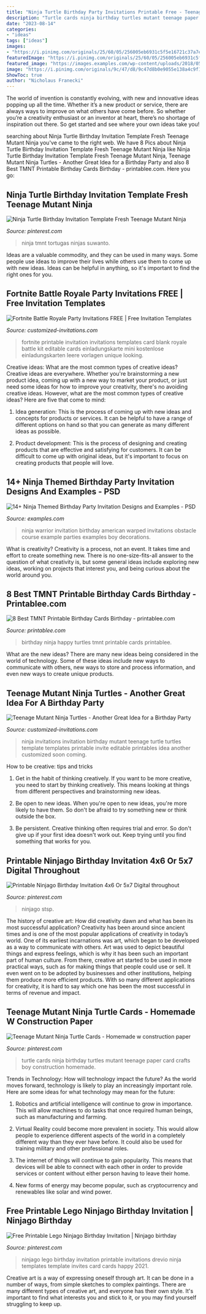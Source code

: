 ```yaml
---
title: "Ninja Turtle Birthday Party Invitations Printable Free - Teenage Mutant Ninja Turtle Cards"
description: "Turtle cards ninja birthday turtles mutant teenage paper card crafts boy construction homemade"
date: "2023-08-14"
categories:
- "ideas"
tags: ["ideas"]
images:
- "https://i.pinimg.com/originals/25/60/05/256005eb6931c5f5e16721c37a7e235a.jpg"
featuredImage: "https://i.pinimg.com/originals/25/60/05/256005eb6931c5f5e16721c37a7e235a.jpg"
featured_image: "https://images.examples.com/wp-content/uploads/2018/05/Ninja-Warrior-Skills-Invitation-Example.jpg"
image: "https://i.pinimg.com/originals/9c/47/d8/9c47d8b0e9055e138a4c9f1dc740ec3c.jpg"
ShowToc: true
author: "Nicholaus Franecki"
---
```



The world of invention is constantly evolving, with new and innovative ideas popping up all the time. Whether it’s a new product or service, there are always ways to improve on what others have come before. So whether you’re a creativity enthusiast or an inventor at heart, there’s no shortage of inspiration out there. So get started and see where your own ideas take you!

	

		
searching about Ninja Turtle Birthday Invitation Template Fresh Teenage Mutant Ninja you've came to the right web. We have 8 Pics about Ninja Turtle Birthday Invitation Template Fresh Teenage Mutant Ninja like Ninja Turtle Birthday Invitation Template Fresh Teenage Mutant Ninja, Teenage Mutant Ninja Turtles - Another Great Idea for a Birthday Party and also 8 Best TMNT Printable Birthday Cards Birthday - printablee.com. Here you go:
		
    
## Ninja Turtle Birthday Invitation Template Fresh Teenage Mutant Ninja

<img loading=lazy src="https://i.pinimg.com/originals/25/60/05/256005eb6931c5f5e16721c37a7e235a.jpg" onerror="this.onerror=null;this.src='https://tse4.mm.bing.net/th?id=OIP.2ouv7X5XmiQQXtpOGK8YdAHaKa&amp;pid=15.1';" alt="Ninja Turtle Birthday Invitation Template Fresh Teenage Mutant Ninja">

_Source: pinterest.com_

>ninja tmnt tortugas ninjas suwanto. 

	

Ideas are a valuable commodity, and they can be used in many ways. Some people use ideas to improve their lives while others use them to come up with new ideas. Ideas can be helpful in anything, so it's important to find the right ones for you.

    
## Fortnite Battle Royale Party Invitations FREE | Free Invitation Templates

<img loading=lazy src="https://www.customized-invitations.com/wp-content/uploads/2019/05/Blank-Fortnite-Invitation-Card.jpg" onerror="this.onerror=null;this.src='https://tse3.mm.bing.net/th?id=OIP.S9JS6uwV9cv-vQtGGDEvegHaEH&amp;pid=15.1';" alt="Fortnite Battle Royale Party Invitations FREE | Free Invitation Templates">

_Source: customized-invitations.com_

>fortnite printable invitation invitations templates card blank royale battle kit editable cards einladungskarte mini kostenlose einladungskarten leere vorlagen unique looking. 

	

Creative ideas: What are the most common types of creative ideas?
Creative ideas are everywhere. Whether you're brainstorming a new product idea, coming up with a new way to market your product, or just need some ideas for how to improve your creativity, there's no avoiding creative ideas. However, what are the most common types of creative ideas? Here are five that come to mind: 
1. Idea generation: This is the process of coming up with new ideas and concepts for products or services. It can be helpful to have a range of different options on hand so that you can generate as many different ideas as possible.

2. Product development: This is the process of designing and creating products that are effective and satisfying for customers. It can be difficult to come up with original ideas, but it's important to focus on creating products that people will love.


    
## 14+ Ninja Themed Birthday Party Invitation Designs And Examples - PSD

<img loading=lazy src="https://images.examples.com/wp-content/uploads/2018/05/Ninja-Warrior-Skills-Invitation-Example.jpg" onerror="this.onerror=null;this.src='https://tse1.mm.bing.net/th?id=OIP.xjcskvN1Pu_QcAR7lfj7WQHaHa&amp;pid=15.1';" alt="14+ Ninja Themed Birthday Party Invitation Designs and Examples - PSD">

_Source: examples.com_

>ninja warrior invitation birthday american warped invitations obstacle course example parties examples boy decorations. 

	

What is creativity?
Creativity is a process, not an event. It takes time and effort to create something new. There is no one-size-fits-all answer to the question of what creativity is, but some general ideas include exploring new ideas, working on projects that interest you, and being curious about the world around you.

    
## 8 Best TMNT Printable Birthday Cards Birthday - Printablee.com

<img loading=lazy src="https://www.printablee.com/postpic/2015/02/happy-birthday-ninja-turtles_410816.jpg" onerror="this.onerror=null;this.src='https://tse4.mm.bing.net/th?id=OIP._pT7MN16Y3CN2-wypltfMgHaJq&amp;pid=15.1';" alt="8 Best TMNT Printable Birthday Cards Birthday - printablee.com">

_Source: printablee.com_

>birthday ninja happy turtles tmnt printable cards printablee. 

	

What are the new ideas?
There are many new ideas being considered in the world of technology. Some of these ideas include new ways to communicate with others, new ways to store and process information, and even new ways to create unique products.

    
## Teenage Mutant Ninja Turtles - Another Great Idea For A Birthday Party

<img loading=lazy src="https://www.customized-invitations.com/wp-content/uploads/2018/02/Editable-Ninja-Turtle-Invitation-Template.jpg" onerror="this.onerror=null;this.src='https://tse4.mm.bing.net/th?id=OIP.yzzSWWkj7I_YtbF8L4mmmgHaE1&amp;pid=15.1';" alt="Teenage Mutant Ninja Turtles - Another Great Idea for a Birthday Party">

_Source: customized-invitations.com_

>ninja invitations invitation birthday mutant teenage turtle turtles template templates printable invite editable printables idea another customized soon coming. 

	

How to be creative: tips and tricks
1. Get in the habit of thinking creatively. If you want to be more creative, you need to start by thinking creatively. This means looking at things from different perspectives and brainstorming new ideas.
2. Be open to new ideas. When you're open to new ideas, you're more likely to have them. So don't be afraid to try something new or think outside the box.

3. Be persistent. Creative thinking often requires trial and error. So don't give up if your first idea doesn't work out. Keep trying until you find something that works for you.

    
## Printable Ninjago Birthday Invitation 4x6 Or 5x7 Digital Throughout

<img loading=lazy src="https://i.pinimg.com/originals/9c/47/d8/9c47d8b0e9055e138a4c9f1dc740ec3c.jpg" onerror="this.onerror=null;this.src='https://tse4.mm.bing.net/th?id=OIP.7G9GQQ_btpLsT-SoEXVO9AHaKP&amp;pid=15.1';" alt="Printable Ninjago Birthday Invitation 4x6 Or 5x7 Digital throughout">

_Source: pinterest.com_

>ninjago stsp. 

	

The history of creative art: How did creativity dawn and what has been its most successful application?
Creativity has been around since ancient times and is one of the most popular applications of creativity in today’s world. One of its earliest incarnations was art, which began to be developed as a way to communicate with others. Art was used to depict beautiful things and express feelings, which is why it has been such an important part of human culture. From there, creative art started to be used in more practical ways, such as for making things that people could use or sell. It even went on to be adopted by businesses and other institutions, helping them produce more efficient products. With so many different applications for creativity, it is hard to say which one has been the most successful in terms of revenue and impact.

    
## Teenage Mutant Ninja Turtle Cards - Homemade W Construction Paper

<img loading=lazy src="https://i.pinimg.com/736x/93/30/26/933026d5d38d0c43b64942ac85892ba3--male-birthday-turtle-birthday.jpg" onerror="this.onerror=null;this.src='https://tse2.mm.bing.net/th?id=OIP.OcpPZNMU_FAh8u8_tzvB0gHaJ6&amp;pid=15.1';" alt="Teenage Mutant Ninja Turtle Cards - Homemade w construction paper">

_Source: pinterest.com_

>turtle cards ninja birthday turtles mutant teenage paper card crafts boy construction homemade. 

	

Trends in Technology: How will technology impact the future?
As the world moves forward, technology is likely to play an increasingly important role. Here are some ideas for what technology may mean for the future:
1. Robotics and artificial intelligence will continue to grow in importance. This will allow machines to do tasks that once required human beings, such as manufacturing and farming.

2. Virtual Reality could become more prevalent in society. This would allow people to experience different aspects of the world in a completely different way than they ever have before. It could also be used for training military and other professional roles.

3. The internet of things will continue to gain popularity. This means that devices will be able to connect with each other in order to provide services or content without either person having to leave their home.

4. New forms of energy may become popular, such as cryptocurrency and renewables like solar and wind power.

    
## Free Printable Lego Ninjago Birthday Invitation | Ninjago Birthday

<img loading=lazy src="https://i.pinimg.com/originals/0e/16/c3/0e16c3323b749caf0376cdded36e0523.jpg" onerror="this.onerror=null;this.src='https://tse2.mm.bing.net/th?id=OIP.aiAaFFe2zf-ryi2no1bBfgHaE8&amp;pid=15.1';" alt="Free Printable Lego Ninjago Birthday Invitation | Ninjago birthday">

_Source: pinterest.com_

>ninjago lego birthday invitation printable invitations drevio ninja templates template invites card cards happy 2021. 

	

Creative art is a way of expressing oneself through art. It can be done in a number of ways, from simple sketches to complex paintings. There are many different types of creative art, and everyone has their own style. It's important to find what interests you and stick to it, or you may find yourself struggling to keep up.

